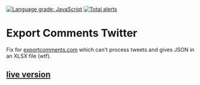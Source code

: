 [![Language grade: JavaScript](https://img.shields.io/lgtm/grade/javascript/g/Klemek/ExportCommentsTwitter.svg?logo=lgtm&logoWidth=18)](https://lgtm.com/projects/g/Klemek/ExportCommentsTwitter/context:javascript)
[![Total alerts](https://img.shields.io/lgtm/alerts/g/Klemek/ExportCommentsTwitter.svg?logo=lgtm&logoWidth=18)](https://lgtm.com/projects/g/Klemek/ExportCommentsTwitter/alerts/)

# Export Comments Twitter

Fix for [exportcomments.com](https://exportcomments.com/) which can't process tweets and gives JSON in an XLSX file (wtf).

## [live version](https://klemek.github.io/Export-Comments-Twitter/)
